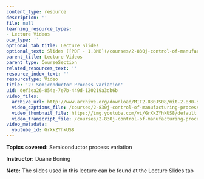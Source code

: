 ```yaml
---
content_type: resource
description: ''
file: null
learning_resource_types:
- Lecture Videos
ocw_type: ''
optional_tab_title: Lecture Slides
optional_text: Slides ([PDF - 1.8MB](/courses/2-830j-control-of-manufacturing-processes-sma-6303-spring-2008/resources/lecture2))
parent_title: Lecture Videos
parent_type: CourseSection
related_resources_text: ''
resource_index_text: ''
resourcetype: Video
title: '2: Semiconductor Process Variation'
uid: def3ea26-854e-7e7b-449d-120219a3db6b
video_files:
  archive_url: http://www.archive.org/download/MIT2-830JS08/mit-2.830-s08-lec02_300k.mp4
  video_captions_file: /courses/2-830j-control-of-manufacturing-processes-sma-6303-spring-2008/f9c4d6aa0694535b803a70968d7f8e89_GrXkZYhkUS8.vtt
  video_thumbnail_file: https://img.youtube.com/vi/GrXkZYhkUS8/default.jpg
  video_transcript_file: /courses/2-830j-control-of-manufacturing-processes-sma-6303-spring-2008/b116b34ae06f09ca08d569a9a32a4f03_GrXkZYhkUS8.pdf
video_metadata:
  youtube_id: GrXkZYhkUS8
---
```


**Topics covered:** Semiconductor process variation

**Instructor:** Duane Boning

**Note:** The slides used in this lecture can be found at the Lecture Slides tab